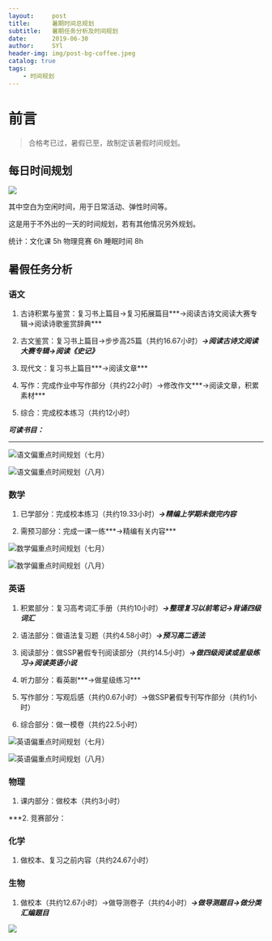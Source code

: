 ```yaml
---
layout:     post
title:      暑期时间总规划
subtitle:   暑期任务分析及时间规划
date:       2019-06-30
author:     SYl
header-img: img/post-bg-coffee.jpeg
catalog: true
tags:
    - 时间规划
--- 
```


# 前言

>合格考已过，暑假已至，故制定该暑假时间规划。

## 每日时间规划

![](/img/sv_daily.jpg)

其中空白为空闲时间，用于日常活动、弹性时间等。

这是用于不外出的一天的时间规划，若有其他情况另外规划。

统计：文化课 5h  物理竞赛 6h  睡眠时间 8h

## 暑假任务分析



### 语文

1. 古诗积累与鉴赏：复习书上篇目→复习拓展篇目***→阅读古诗文阅读大赛专辑→阅读诗歌鉴赏辞典***

2. 古文鉴赏：复习书上篇目→步步高25篇（共约16.67小时）***→阅读古诗文阅读大赛专辑→阅读《史记》***

3. 现代文：复习书上篇目***→阅读文章***

4. 写作：完成作业中写作部分（共约22小时）→修改作文***→阅读文章，积累素材***

5. 综合：完成校本练习（共约12小时）

***可读书目：***

******

![语文偏重点时间规划（七月）](/img/ch_jul.jpg)

![语文偏重点时间规划（八月）](/img/ch_aug.jpg)

### 数学

1. 已学部分：完成校本练习（共约19.33小时）***→精编上学期未做完内容***

2. 需预习部分：完成一课一练***→精编有关内容***

![数学偏重点时间规划（七月）](/img/math_jul.jpg)

![数学偏重点时间规划（八月）](/img/math_aug.jpg)

### 英语

1. 积累部分：复习高考词汇手册（共约10小时）***→整理复习以前笔记→背诵四级词汇***

2. 语法部分：做语法复习题（共约4.58小时）***→预习高二语法***

3. 阅读部分：做SSP暑假专刊阅读部分（共约14.5小时）***→做四级阅读或星级练习→阅读英语小说***

4. 听力部分：看英剧***→做星级练习***

5. 写作部分：写观后感（共约0.67小时）→做SSP暑假专刊写作部分（共约1小时）

6. 综合部分：做一模卷（共约22.5小时）

![英语偏重点时间规划（七月）](/img/eng_jul.jpg)

![英语偏重点时间规划（八月）](/img/eng_aug.jpg)

### 物理

1. 课内部分：做校本（共约3小时）

***2. 竞赛部分：

### 化学

1. 做校本、复习之前内容（共约24.67小时）

### 生物

1. 做校本（共约12.67小时）→做导测卷子（共约4小时）***→做导测题目→做分类汇编题目***

![](/img/signature.jpg)
